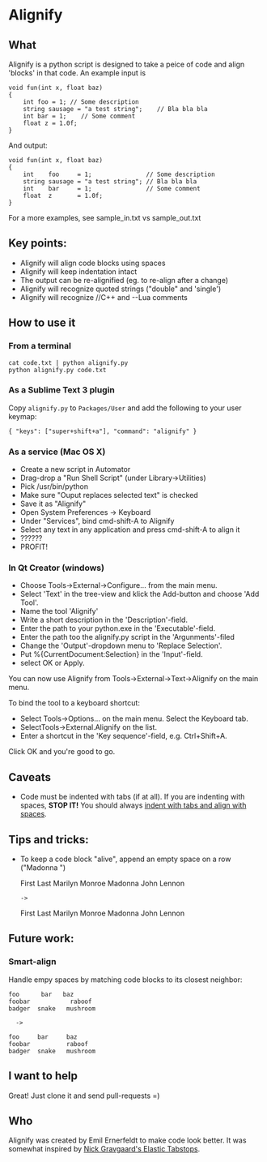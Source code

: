 # Alignify

## What
Alignify is a python script is designed to take a peice of code and align 'blocks' in that code. An example input is

	void fun(int x, float baz)
	{
		int foo = 1; // Some description
		string sausage = "a test string";    // Bla bla bla
		int bar = 1;    // Some comment
		float z = 1.0f;
	}

And output:

	void fun(int x, float baz) 
	{    
		int    foo     = 1;               // Some description 
		string sausage = "a test string"; // Bla bla bla      
		int    bar     = 1;               // Some comment     
		float  z       = 1.0f;            
	} 

For a more examples, see sample_in.txt vs sample_out.txt

## Key points:
* Alignify will align code blocks using spaces
* Alignify will keep indentation intact
* The output can be re-alignified (eg. to re-align after a change)
* Alignify will recognize quoted strings ("double" and 'single')
* Alignify will recognize //C++ and --Lua comments 

	    
## How to use it
### From a terminal

	cat code.txt | python alignify.py
	python alignify.py code.txt
	
### As a Sublime Text 3 plugin
Copy `alignify.py` to `Packages/User` and add the following to your user keymap:

	{ "keys": ["super+shift+a"], "command": "alignify" }
		
### As a service (Mac OS X)
* Create a new script in Automator
* Drag-drop a "Run Shell Script" (under Library->Utilities)
* Pick /usr/bin/python
* Make sure "Ouput replaces selected text" is checked
* Save it as "Alignify"
* Open System Preferences -> Keyboard
* Under "Services", bind cmd-shift-A to Alignify
* Select any text in any application and press cmd-shift-A to align it
* ??????
* PROFIT!

### In Qt Creator (windows)

* Choose Tools->External->Configure... from the main menu.
* Select 'Text' in the tree-view and klick the Add-button and choose 'Add Tool'.
* Name the tool 'Alignify'
* Write a short description in the 'Description'-field.
* Enter the path to your python.exe in the 'Executable'-field.
* Enter the path too the alignify.py script in the 'Argunments'-filed
* Change the 'Output'-dropdown menu to 'Replace Selection'.
* Put %{CurrentDocument:Selection} in the 'Input'-field.
* select OK or Apply.

You can now use Alignify from Tools->External->Text->Alignify on the main menu.

To bind the tool to a keyboard shortcut:

* Select Tools->Options... on the main menu. Select the Keyboard tab.
* SelectTools->External.Alignify on the list.
* Enter a shortcut in the 'Key sequence'-field, e.g. Ctrl+Shift+A.

Click OK and you're good to go.


## Caveats
* Code must be indented with tabs (if at all). If you are indenting with spaces, **STOP IT!** You should always [indent with tabs and align with spaces](http://vim.wikia.com/wiki/Indent_with_tabs,_align_with_spaces).

	    
## Tips and tricks:
* To keep a code block "alive", append an empty space on a row ("Madonna  ")

	First Last
	Marilyn Monroe
	Madonna 
	John Lennon	
	
	  ->

	First   Last
	Marilyn Monroe
	Madonna 
	John    Lennon


## Future work:
### Smart-align
Handle empy spaces by matching code blocks to its closest neighbor:

	foo      bar   baz
	foobar           raboof
	badger  snake   mushroom
	
	  ->
	
	foo     bar     baz
	foobar          raboof
	badger  snake   mushroom


## I want to help
Great! Just clone it and send pull-requests =)

## Who
Alignify was created by Emil Ernerfeldt to make code look better.
It was somewhat inspired by [Nick Gravgaard's Elastic Tabstops](http://nickgravgaard.com/elastictabstops/).

